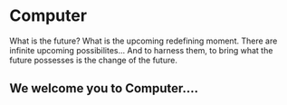 # Computer
What is the future? What is the upcoming redefining moment. There are infinite upcoming possibilites... And to harness them, to bring what the future possesses is the change of the future. <h2>We welcome you to Computer....<h2>
